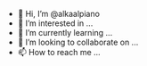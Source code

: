 - 👋 Hi, I’m @alkaalpiano
- 👀 I’m interested in ...
- 🌱 I’m currently learning ...
- 💞️ I’m looking to collaborate on ...
- 📫 How to reach me ...

<!---
alkaalpiano/alkaalpiano is a ✨ special ✨ repository because its `README.md` (this file) appears on your GitHub profile.
You can click the Preview link to take a look at your changes.
--->
